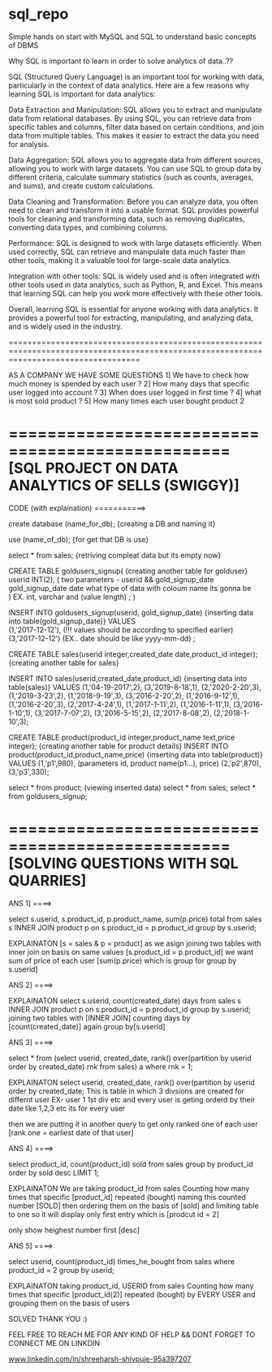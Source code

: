 # sql_repo
Simple hands on start with MySQL and SQL to understand basic concepts of DBMS


Why SQL is important to learn in order to solve analytics of data..??

SQL (Structured Query Language) is an important tool for working with data, particularly in the context of data analytics. Here are a few reasons why learning SQL is important for data analytics:

Data Extraction and Manipulation: SQL allows you to extract and manipulate data from relational databases. By using SQL, you can retrieve data from specific tables and columns, filter data based on certain conditions, and join data from multiple tables. This makes it easier to extract the data you need for analysis.

Data Aggregation: SQL allows you to aggregate data from different sources, allowing you to work with large datasets. You can use SQL to group data by different criteria, calculate summary statistics (such as counts, averages, and sums), and create custom calculations.

Data Cleaning and Transformation: Before you can analyze data, you often need to clean and transform it into a usable format. SQL provides powerful tools for cleaning and transforming data, such as removing duplicates, converting data types, and combining columns.

Performance: SQL is designed to work with large datasets efficiently. When used correctly, SQL can retrieve and manipulate data much faster than other tools, making it a valuable tool for large-scale data analytics.

Integration with other tools: SQL is widely used and is often integrated with other tools used in data analytics, such as Python, R, and Excel. This means that learning SQL can help you work more effectively with these other tools.

Overall, learning SQL is essential for anyone working with data analytics. It provides a powerful tool for extracting, manipulating, and analyzing data, and is widely used in the industry.

========================================================================================================================================

AS A COMPANY WE HAVE SOME QUESTIONS
1] We have to check how much money is spended by each user ?
2] How many days that specific user logged into account ?
3] When does user logged in first time ?
4] what is most sold product ?
5] How many times each user bought product 2


=================================================
[SQL PROJECT ON DATA ANALYTICS OF SELLS (SWIGGY)]
=================================================

CODE (with explaination) ===========>


create database (name_for_db);                                                  {creating a DB and naming it}

use (name_of_db);                                                               {for get that DB is use}
                                                                                 
 
select * from sales;                                                            {retriving compleat data but its empty now}

CREATE TABLE goldusers_signup(                                                  {creating another table for golduser}
userid INT(2),                                                                  (  two parameters - userid && gold_signup_date
gold_signup_date date                                                              what type of data with coloum name its gonna be               
)                                                                                  EX. int, varchar and (value length)
;                                                                               )


INSERT INTO goldusers_signup(userid, gold_signup_date)                          {inserting data into table(gold_signup_date)}
VALUES                
(1,'2017-12-12'),                                                               (!!! values should be according to specified earlier)
(3,'2017-12-12')                                                                (EX.. date should be like yyyy-mm-dd)
;

CREATE TABLE sales(userid integer,created_date date,product_id integer);        {creating another table for sales}

INSERT INTO sales(userid,created_date,product_id)                               {inserting data into table(sales)}
VALUES (1,'04-19-2017',2),
(3,'2019-8-18',1),
(2,'2020-2-20',3),
(1,'2019-3-23',2),
(1,'2018-9-19',3),
(3,'2016-2-20',2),
(1,'2016-9-12',1),
(1,'2016-2-20',3),
(2,'2017-4-24',1),
(1,'2017-1-11',2),
(1,'2016-1-11',1),
(3,'2016-1-10',1),
(3,'2017-7-07',2),
(3,'2016-5-15',2),
(2,'2017-8-08',2),
(2,'2018-1-10',3);

CREATE TABLE product(product_id integer,product_name text,price integer);       {creating another table for product details}
INSERT INTO product(product_id,product_name,price)                              {inserting data into table(product)}
VALUES
(1,'p1',980),                                                                   (parameters id, product name(p1...), price)
(2,'p2',870),
(3,'p3',330);

select * from  product;                                                         (viewing inserted data)
select * from  sales;
select * from  goldusers_signup;


=================================================
[SOLVING QUESTIONS WITH SQL QUARRIES]
=================================================


ANS 1] ====>

select s.userid, s.product_id, p.product_name, sum(p.price) total from sales s INNER JOIN product p on s.product_id = p.product_id group by s.userid;

EXPLAINATON
[s = sales & p = product] as we asign
joining two tables with inner join on basis on same values [s.product_id = p.product_id]
we want sum of price of each user [sum(p.price)  which is group for group by s.userid]

ANS 2] ====>

EXPLAINATON
select s.userid, count(created_date) days from sales s INNER JOIN product p on s.product_id = p.product_id group by s.userid;
joining two tables with [INNER JOIN] 
counting days by [count(created_date)] 
again group by[s.userid]

ANS 3] ====>

select * from
(select userid, created_date, rank() over(partition by userid order by created_date) rnk from sales) a where rnk = 1;

EXPLAINATON
select userid, created_date, rank() over(partition by userid order by created_date;
This is table in which 3 divsions are created for differnt user EX- user 1 1st div etc and every user is geting orderd by their date
like 1,2,3 etc its for every user

then we are putting it in another query to get only ranked one of each user [rank one = earliest date of that user] 


ANS 4] ====>

select product_id, count(product_id) sold from sales group by product_id order by sold desc LIMIT 1;

EXPLAINATON
We are taking product_id from sales
Counting how many times that specific [product_id] repeated (bought) naming this counted number [SOLD]
then ordering them on the basis of [sold] and limiting table to one so it will display only first entry
which is [prodcut id = 2]

only show heighest number first [desc]


ANS 5] ====>

select userid, count(product_id) times_he_bought from sales where product_id = 2 group by userid;

EXPLAINATON
taking product_id, USERID from sales
Counting how many times that specific [product_id(2)] repeated (bought) by EVERY USER
and grouping them on the basis of users

SOLVED
THANK YOU :)


FEEL FREE TO REACH ME FOR ANY KIND OF HELP
&&
DONT FORGET TO CONNECT ME ON LINKDIN 

www.linkedin.com/in/shreeharsh-shivpuje-95a397207

